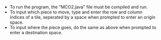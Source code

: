 * To run the program, the "MCO2.java" file must be compiled and run.
* To input which piece to move, type and enter the row and column indices of a tile,
  seperated by a space when prompted to enter an origin space.
* To input where the piece goes, do the same as above when prompted to enter a destination space.
